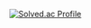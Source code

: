 [![Solved.ac Profile](http://mazassumnida.wtf/api/v2/generate_badge?boj=qq221qq)](https://solved.ac/qq221qq/)
